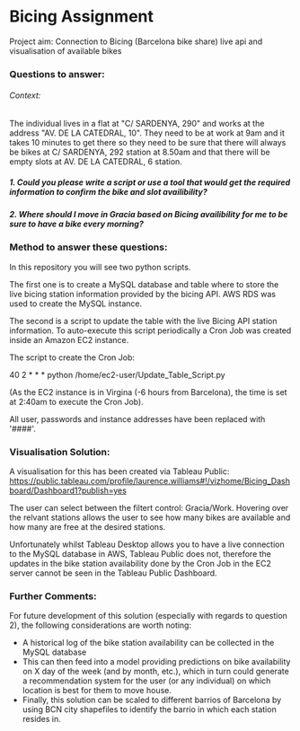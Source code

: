# Bicing Assignment
Project aim: Connection to Bicing (Barcelona bike share) live api and visualisation of available bikes

### Questions to answer:

###### Context:
The individual lives in a flat at "C/ SARDENYA, 290" and works at the address "AV. DE LA CATEDRAL, 10". They need to be at work at 9am and it takes 10 minutes to get there so they need to be sure that there will always be bikes at C/ SARDENYA, 292 station at 8.50am and that there will be empty slots at AV. DE LA CATEDRAL, 6 station.

##### 1. Could you please write a script or use a tool that would get the required information to confirm the bike and slot availibility? 

##### 2. Where should I move in Gracia based on Bicing availibility for me to be sure to have a bike every morning? 

### Method to answer these questions:
In this repository you will see two python scripts.

The first one is to create a MySQL database and table where to store the live bicing station information provided by the bicing API. AWS RDS was used to create the MySQL instance.

The second is a script to update the table with the live Bicing API station information. To auto-execute this script periodically a Cron Job was created inside an Amazon EC2 instance.

The script to create the Cron Job:

40 2 * * * python /home/ec2-user/Update_Table_Script.py

(As the EC2 instance is in Virgina (-6 hours from Barcelona), the time is set at 2:40am to execute the Cron Job).

All user, passwords and instance addresses have been replaced with '####'.

### Visualisation Solution:
A visualisation for this has been created via Tableau Public:
https://public.tableau.com/profile/laurence.williams#!/vizhome/Bicing_Dashboard/Dashboard1?publish=yes

The user can select between the filtert control: Gracia/Work. Hovering over the relvant stations allows the user to see how many bikes are available and how many are free at the desired stations.

Unfortunately whilst Tableau Desktop allows you to have a live connection to the MySQL database in AWS, Tableau Public does not, therefore the updates in the bike station availability done by the Cron Job in the EC2 server cannot be seen in the Tableau Public Dashboard.

### Further Comments:
For future development of this solution (especially with regards to question 2), the following considerations are worth noting:
- A historical log of the bike station availability can be collected in the MySQL database
- This can then feed into a model providing predictions on bike availability on X day of the week (and by month, etc.), which in turn could generate a recommendation system for the user (or any individual) on which location is best for them to move house.
- Finally, this solution can be scaled to different barrios of Barcelona by using BCN city shapefiles to identify the barrio in which each station resides in.
